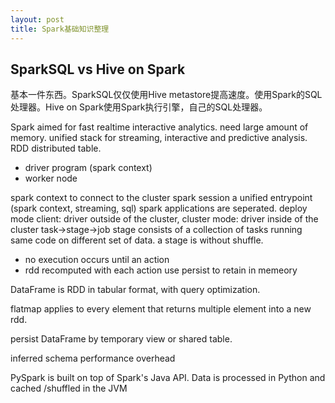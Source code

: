 ```yaml
---
layout: post
title: Spark基础知识整理
---
```

## SparkSQL vs Hive on Spark

基本一件东西。SparkSQL仅仅使用Hive metastore提高速度。使用Spark的SQL处理器。Hive on Spark使用Spark执行引擎，自己的SQL处理器。

Spark aimed for fast realtime interactive analytics. need large amount of memory. unified stack for streaming, interactive and predictive analysis. RDD distributed table.

- driver program (spark context)
- worker node

spark context to connect to the cluster
spark session a unified entrypoint (spark context, streaming, sql)
spark applications are seperated.
deploy mode client: driver outside of the cluster, cluster mode: driver inside of the cluster
task->stage->job
stage consists of a collection of tasks running same code on different set of data. a stage is without shuffle.

- no execution occurs until an action
- rdd recomputed with each action use persist to retain in memeory

DataFrame is RDD in tabular format, with query optimization.

flatmap applies to every element that returns multiple element into a new rdd.

persist DataFrame by temporary view or shared table.

inferred schema performance overhead

PySpark is built on top of Spark's Java API. Data is processed in Python and cached /shuffled in the JVM
